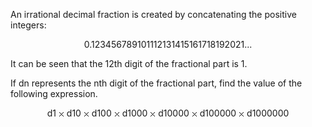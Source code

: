   <p>An irrational decimal fraction is created by concatenating the positive integers:</p>  <p style='text-align:center;'>0.123456789101112131415161718192021...</p>  <p>It can be seen that the 12th digit of the fractional part is 1.</p>  <p>If dn represents the nth digit of the fractional part, find the value of the following expression.</p>  <p style='text-align:center;'>d1 <img src='images/symbol_times.gif' width='9' height='9' alt='&times;' border='0' style='vertical-align:middle;' /> d10 <img src='images/symbol_times.gif' width='9' height='9' alt='&times;' border='0' style='vertical-align:middle;' /> d100 <img src='images/symbol_times.gif' width='9' height='9' alt='&times;' border='0' style='vertical-align:middle;' /> d1000 <img src='images/symbol_times.gif' width='9' height='9' alt='&times;' border='0' style='vertical-align:middle;' /> d10000 <img src='images/symbol_times.gif' width='9' height='9' alt='&times;' border='0' style='vertical-align:middle;' /> d100000 <img src='images/symbol_times.gif' width='9' height='9' alt='&times;' border='0' style='vertical-align:middle;' /> d1000000</p>    